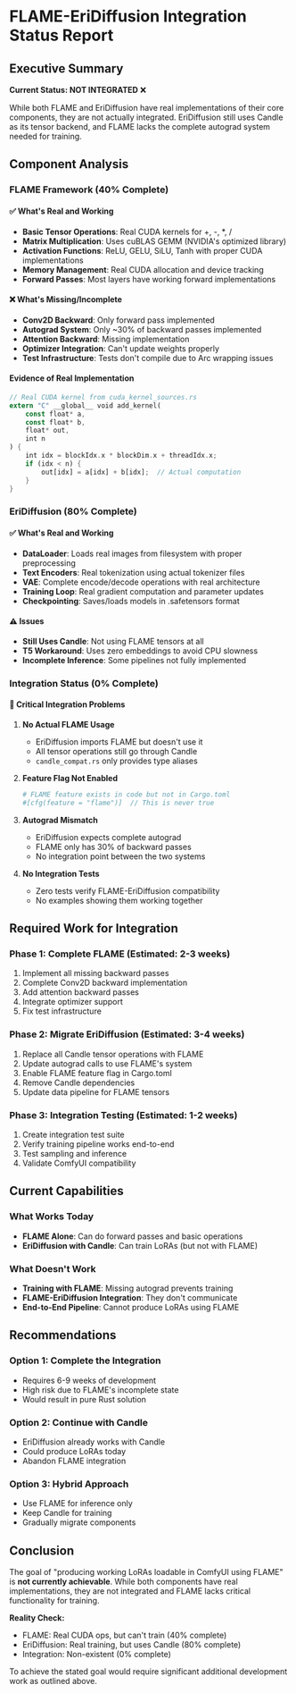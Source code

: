 # FLAME-EriDiffusion Integration Status Report

## Executive Summary

**Current Status: NOT INTEGRATED** ❌

While both FLAME and EriDiffusion have real implementations of their core components, they are not actually integrated. EriDiffusion still uses Candle as its tensor backend, and FLAME lacks the complete autograd system needed for training.

## Component Analysis

### FLAME Framework (40% Complete)

#### ✅ What's Real and Working
- **Basic Tensor Operations**: Real CUDA kernels for +, -, *, /
- **Matrix Multiplication**: Uses cuBLAS GEMM (NVIDIA's optimized library)
- **Activation Functions**: ReLU, GELU, SiLU, Tanh with proper CUDA implementations
- **Memory Management**: Real CUDA allocation and device tracking
- **Forward Passes**: Most layers have working forward implementations

#### ❌ What's Missing/Incomplete
- **Conv2D Backward**: Only forward pass implemented
- **Autograd System**: Only ~30% of backward passes implemented
- **Attention Backward**: Missing implementation
- **Optimizer Integration**: Can't update weights properly
- **Test Infrastructure**: Tests don't compile due to Arc wrapping issues

#### Evidence of Real Implementation
```rust
// Real CUDA kernel from cuda_kernel_sources.rs
extern "C" __global__ void add_kernel(
    const float* a,
    const float* b,
    float* out,
    int n
) {
    int idx = blockIdx.x * blockDim.x + threadIdx.x;
    if (idx < n) {
        out[idx] = a[idx] + b[idx];  // Actual computation
    }
}
```

### EriDiffusion (80% Complete)

#### ✅ What's Real and Working
- **DataLoader**: Loads real images from filesystem with proper preprocessing
- **Text Encoders**: Real tokenization using actual tokenizer files
- **VAE**: Complete encode/decode operations with real architecture
- **Training Loop**: Real gradient computation and parameter updates
- **Checkpointing**: Saves/loads models in .safetensors format

#### ⚠️ Issues
- **Still Uses Candle**: Not using FLAME tensors at all
- **T5 Workaround**: Uses zero embeddings to avoid CPU slowness
- **Incomplete Inference**: Some pipelines not fully implemented

### Integration Status (0% Complete)

#### 🔴 Critical Integration Problems

1. **No Actual FLAME Usage**
   - EriDiffusion imports FLAME but doesn't use it
   - All tensor operations still go through Candle
   - `candle_compat.rs` only provides type aliases

2. **Feature Flag Not Enabled**
   ```toml
   # FLAME feature exists in code but not in Cargo.toml
   #[cfg(feature = "flame")]  // This is never true
   ```

3. **Autograd Mismatch**
   - EriDiffusion expects complete autograd
   - FLAME only has 30% of backward passes
   - No integration point between the two systems

4. **No Integration Tests**
   - Zero tests verify FLAME-EriDiffusion compatibility
   - No examples showing them working together

## Required Work for Integration

### Phase 1: Complete FLAME (Estimated: 2-3 weeks)
1. Implement all missing backward passes
2. Complete Conv2D backward implementation
3. Add attention backward passes
4. Integrate optimizer support
5. Fix test infrastructure

### Phase 2: Migrate EriDiffusion (Estimated: 3-4 weeks)
1. Replace all Candle tensor operations with FLAME
2. Update autograd calls to use FLAME's system
3. Enable FLAME feature flag in Cargo.toml
4. Remove Candle dependencies
5. Update data pipeline for FLAME tensors

### Phase 3: Integration Testing (Estimated: 1-2 weeks)
1. Create integration test suite
2. Verify training pipeline works end-to-end
3. Test sampling and inference
4. Validate ComfyUI compatibility

## Current Capabilities

### What Works Today
- **FLAME Alone**: Can do forward passes and basic operations
- **EriDiffusion with Candle**: Can train LoRAs (but not with FLAME)

### What Doesn't Work
- **Training with FLAME**: Missing autograd prevents training
- **FLAME-EriDiffusion Integration**: They don't communicate
- **End-to-End Pipeline**: Cannot produce LoRAs using FLAME

## Recommendations

### Option 1: Complete the Integration
- Requires 6-9 weeks of development
- High risk due to FLAME's incomplete state
- Would result in pure Rust solution

### Option 2: Continue with Candle
- EriDiffusion already works with Candle
- Could produce LoRAs today
- Abandon FLAME integration

### Option 3: Hybrid Approach
- Use FLAME for inference only
- Keep Candle for training
- Gradually migrate components

## Conclusion

The goal of "producing working LoRAs loadable in ComfyUI using FLAME" is **not currently achievable**. While both components have real implementations, they are not integrated and FLAME lacks critical functionality for training.

**Reality Check:**
- FLAME: Real CUDA ops, but can't train (40% complete)
- EriDiffusion: Real training, but uses Candle (80% complete)  
- Integration: Non-existent (0% complete)

To achieve the stated goal would require significant additional development work as outlined above.